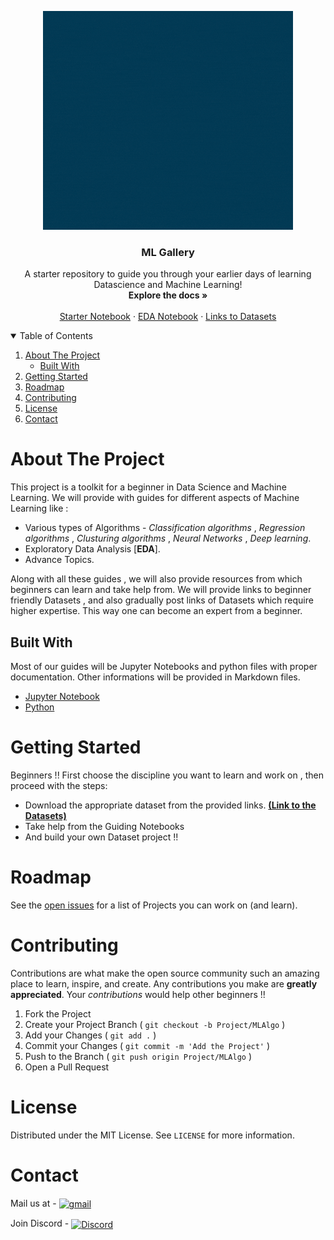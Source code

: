 <!-- PROJECT LOGO -->

<p align="center">
  <a href="https://github.com/gdscjgec/ML-Gallery">
    <img src="https://github.com/gdscjgec/ML-Gallery/blob/main/Assets/ML%20Gallery%20Logo.gif" alt="Logo" width="400" height="350">
  </a>
</p>

<h3 align="center">ML Gallery</h3>

  <p align="center">
    A starter repository to guide you through your earlier days of learning Datascience and Machine Learning!
    <br />
    <strong>Explore the docs »</strong>
    <br />
    <br />
    <a href="">Starter Notebook</a>
    ·
    <a href="">EDA Notebook</a>
    ·
    <a href="">Links to Datasets</a>
  </p>
</p>

<!-- TABLE OF CONTENTS -->
<details open="open">
  <summary>Table of Contents</summary>
  <ol>
    <li>
      <a href="#about-the-project">About The Project</a>
      <ul>
        <li><a href="#built-with">Built With</a></li>
      </ul>
    </li>
    <li>
      <a href="#getting-started">Getting Started</a>
    </li>
    <li><a href="#roadmap">Roadmap</a></li>
    <li><a href="#contributing">Contributing</a></li>
    <li><a href="#license">License</a></li>
    <li><a href="#contact">Contact</a></li>
  </ol>
</details>

<!-- ABOUT THE PROJECT -->

# About The Project

This project is a toolkit for a beginner in Data Science and Machine Learning. We will provide with guides for different aspects of Machine Learning like :
* Various types of Algorithms - *Classification algorithms* , *Regression algorithms* , *Clusturing algorithms* , *Neural Networks* , *Deep learning*.
* Exploratory Data Analysis [**EDA**].
* Advance Topics. 

Along with all these guides , we will also provide resources from which beginners can learn and take help from. We will provide links to beginner friendly Datasets , and also gradually post links of Datasets which require higher expertise. This way one can become an expert from a beginner. 

## Built With

Most of our guides will be Jupyter Notebooks and python files with proper documentation. Other informations will be provided in Markdown files. 
- [Jupyter Notebook](https://jupyter.org/)
- [Python](https://www.python.org/)

<!-- GETTING STARTED -->

# Getting Started

Beginners !! First choose the discipline you want to learn and work on , then proceed with the steps:
  * Download the appropriate dataset from the provided links. <a href=""><strong>(Link to the Datasets)</strong></a>
  * Take help from the Guiding Notebooks 
  * And build your own Dataset project !!

# Roadmap

See the [open issues](https://github.com/gdscjgec) for a list of Projects you can work on (and learn).

<!-- CONTRIBUTING -->

# Contributing

Contributions are what make the open source community such an amazing place to learn, inspire, and create. Any contributions you make are **greatly appreciated**. Your *contributions* would help other beginners !! 

1. Fork the Project
2. Create your Project Branch ( `git checkout -b Project/MLAlgo` )
3. Add your Changes ( `git add .` )
4. Commit your Changes ( `git commit -m 'Add the Project'` )
5. Push to the Branch ( `git push origin Project/MLAlgo` )
6. Open a Pull Request

<!-- LICENSE -->

# License

Distributed under the MIT License. See `LICENSE` for more information.

<!-- CONTACT -->

# Contact


Mail us at    -  [<img src='https://cdn.jsdelivr.net/npm/simple-icons@3.0.1/icons/gmail.svg' alt='gmail' height='40' align=center>](mailto:gdsc@jgec.ac.in)
<p> </p>

Join Discord  -  [<img src='https://cdn.jsdelivr.net/npm/simple-icons@3.0.1/icons/discord.svg' alt='Discord' height='40' align=center>](https://discord.gg/hwvV6W6d9f)
